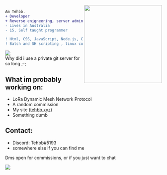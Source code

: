 <img align="right" height="250" src="https://tehbb.xyz/assets/img/github_readme_image.jpg"/>
<!-- this image is not mine btw and idk where I found it --->

```diff
Am Tehbb.
+ Developer
+ Reverse enigneering, server administration.
- Lives in Australia
- 15, Self taught programmer
```

```diff 
! Html, CSS, JavaScript, Node.js, C++, SQL, python, 
! Batch and SH scripting , linux command line
```
![](https://komarev.com/ghpvc/?username=tehbb3)
<br>
Why did i use a private git server for so long ;-;

What im probably working on:
-
- LoRa Dynamic Mesh Network Protocol
- A random commission
- My site ([tehbb.xyz](https://tehbb.xyz))
- Something dumb

Contact:
-
- Discord: Tehbb#5193
- somewhere else if you can find me

Dms open for commissions, or if you just want to chat


![](https://hit.yhype.me/github/profile?user_id=62781302)
